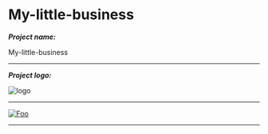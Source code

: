 # My-little-business

**_Project name:_**

My-little-business
***
**_Project logo:_**


![logo](https://cloud.githubusercontent.com/assets/11423875/6776163/db9b14a6-d143-11e4-8500-f9961a2b4ec1.jpg)
***
<a href="http://my-little-business.appspot.com/">![Foo](https://cloud.githubusercontent.com/assets/11423875/6786267/fd009b34-d193-11e4-84ff-4a96ba33f950.jpg)
</a>
***

